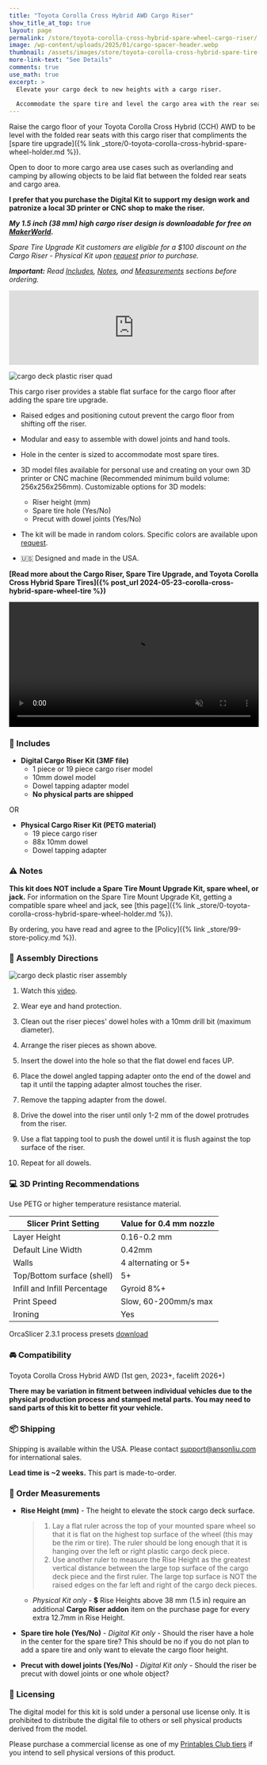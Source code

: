 ```yaml
---
title: "Toyota Corolla Cross Hybrid AWD Cargo Riser"
show_title_at_top: true
layout: page
permalink: /store/toyota-corolla-cross-hybrid-spare-wheel-cargo-riser/
image: /wp-content/uploads/2025/01/cargo-spacer-header.webp
thumbnail: /assets/images/store/toyota-corolla-cross-hybrid-spare-tire-cargo-spacer-store-thumbnail.webp
more-link-text: "See Details"
comments: true
use_math: true
excerpt: >
  Elevate your cargo deck to new heights with a cargo riser.
  
  Accommodate the spare tire and level the cargo area with the rear seats.
---
```


Raise the cargo floor of your Toyota Corolla Cross Hybrid (CCH) AWD to be level with the folded rear seats with this cargo riser that compliments the [spare tire upgrade]({% link _store/0-toyota-corolla-cross-hybrid-spare-wheel-holder.md %}).

Open to door to more cargo area use cases such as overlanding and camping by allowing objects to be laid flat between the folded rear seats and cargo area.

**I prefer that you purchase the Digital Kit to support my design work and patronize a local 3D printer or CNC shop to make the riser.**

***My 1.5 inch (38 mm) high cargo riser design is downloadable for free on [MakerWorld](https://makerworld.com/en/models/1020274).***

<script async src="https://js.stripe.com/v3/pricing-table.js"></script>
<stripe-pricing-table pricing-table-id="prctbl_1QjaCoCGCEb5Dn5hNzptpcV1"
publishable-key="pk_live_51PKQVBCGCEb5Dn5hLMoKGekYqrgnOSKQeqVJWy89kBmGPTrEx1w6uB5i3FMS4PlynWCEgZ5fD1iEtdCsu1F7iB4n00noGaPFkK">
</stripe-pricing-table>

*Spare Tire Upgrade Kit customers are eligible for a $100 discount on the Cargo Riser - Physical Kit upon [request](mailto:support@ansonliu.com) prior to purchase.*

***Important:** Read [Includes](#-includes), [Notes](#-notes), and [Measurements](#-order-measurements) sections before ordering.*

<iframe style="max-width:100%; height:auto;" width="800" height="450" src="https://www.youtube.com/embed/QlGANBVZVjA" title="YouTube video player" frameborder="0" allow="accelerometer; autoplay; clipboard-write; encrypted-media; gyroscope; picture-in-picture; web-share" referrerpolicy="strict-origin-when-cross-origin" allowfullscreen></iframe>

![cargo deck plastic riser quad](/wp-content/uploads/2025/01/cargo-spacer-quad.webp)

This cargo riser provides a stable flat surface for the cargo floor after adding the spare tire upgrade.

- Raised edges and positioning cutout prevent the cargo floor from shifting off the riser.

- Modular and easy to assemble with dowel joints and hand tools.

- Hole in the center is sized to accommodate most spare tires.

- 3D model files available for personal use and creating on your own 3D printer or CNC machine (Recommended minimum build volume: 256x256x256mm). Customizable options for 3D models:

  - Riser height (mm)
  - Spare tire hole (Yes/No)
  - Precut with dowel joints (Yes/No)

- The kit will be made in random colors. Specific colors are available upon [request](mailto:support@ansonliu.com).

- 🇺🇸 Designed and made in the USA.

**[Read more about the Cargo Riser, Spare Tire Upgrade, and Toyota Corolla Cross Hybrid Spare Tires]({% post_url 2024-05-23-corolla-cross-hybrid-spare-wheel-tire %})**

<video style="max-width:100%; height:auto;" width="768" height="432" autoplay loop muted playsinline>
 <source src="/assets/images/store/spare-tire-mount-assembly-animation-tire-hold-down-spacer.webm" type="video/webm">
 <source src="/assets/images/store/spare-tire-mount-assembly-animation-tire-hold-down-spacer.mp4" type="video/mp4">
</video>

### 🧰 Includes

- **Digital Cargo Riser Kit (3MF file)**
  - 1 piece or 19 piece cargo riser model
  - 10mm dowel model
  - Dowel tapping adapter model
  - **No physical parts are shipped**

OR

- **Physical Cargo Riser Kit (PETG material)**
  - 19 piece cargo riser
  - 88x 10mm dowel
  - Dowel tapping adapter

### ⚠️ Notes

**This kit does NOT include a Spare Tire Mount Upgrade Kit, spare wheel, or jack.** For information on the Spare Tire Mount Upgrade Kit, getting a compatible spare wheel and jack, see [this page]({% link _store/0-toyota-corolla-cross-hybrid-spare-wheel-holder.md %}).

By ordering, you have read and agree to the [Policy]({% link _store/99-store-policy.md %}).

### 📒 Assembly Directions

![cargo deck plastic riser assembly](/wp-content/uploads/2025/01/cargo-spacer-dowel-tapping.webp)

1. Watch this [video](https://youtu.be/QlGANBVZVjA).

1. Wear eye and hand protection.

1. Clean out the riser pieces' dowel holes with a 10mm drill bit (maximum diameter).

1. Arrange the riser pieces as shown above.

1. Insert the dowel into the hole so that the flat dowel end faces UP.

1. Place the dowel angled tapping adapter onto the end of the dowel and tap it until the tapping adapter almost touches the riser.

1. Remove the tapping adapter from the dowel.

1. Drive the dowel into the riser until only 1-2 mm of the dowel protrudes from the riser.

1. Use a flat tapping tool to push the dowel until it is flush against the top surface of the riser.

1. Repeat for all dowels.

### 💻 3D Printing Recommendations

Use PETG or higher temperature resistance material.

| Slicer Print Setting | Value for 0.4 mm nozzle |
| ------------- |-------------|
| Layer Height | 0.16-0.2 mm |
| Default Line Width | 0.42mm |
| Walls | 4 alternating or 5+ |
| Top/Bottom surface (shell) | 5+ |
| Infill and Infill Percentage | Gyroid 8%+ |
| Print Speed | Slow, 60-200mm/s max |
| Ironing | Yes |

OrcaSlicer 2.3.1 process presets [download](https://drive.google.com/drive/folders/1CBdNBVKkHc2NUVzPOsTNIQJr_biuBRJ5?usp=sharing)

### 🚘 Compatibility

Toyota Corolla Cross Hybrid AWD (1st gen, 2023+, facelift 2026+)

**There may be variation in fitment between individual vehicles due to the physical production process and stamped metal parts. You may need to sand parts of this kit to better fit your vehicle.**

### 📦 Shipping

Shipping is available within the USA. Please contact [support@ansonliu.com](mailto:support@ansonliu.com) for international sales.

**Lead time is ~2 weeks.** This part is made-to-order.

### 🔧 Order Measurements

- **Rise Height (mm)** - The height to elevate the stock cargo deck surface.

  > 1. Lay a flat ruler across the top of your mounted spare wheel so that it is flat on the highest top surface of the wheel (this may be the rim or tire). The ruler should be long enough that it is hanging over the left or right plastic cargo deck piece.
  > 2. Use another ruler to measure the Rise Height as the greatest vertical distance between the large top surface of the cargo deck piece and the first ruler. The large top surface is NOT the raised edges on the far left and right of the cargo deck pieces.
  - *Physical Kit only* - 💲 Rise Heights above 38 mm (1.5 in) require an additional **Cargo Riser addon** item on the purchase page for every extra 12.7mm in Rise Height.

- **Spare tire hole (Yes/No)** - *Digital Kit only* - Should the riser have a hole in the center for the spare tire? This should be no if you do not plan to add a spare tire and only want to elevate the cargo floor height.

- **Precut with dowel joints (Yes/No)** - *Digital Kit only* - Should the riser be precut with dowel joints or one whole object?
  
### 🔏 Licensing

The digital model for this kit is sold under a personal use license only. It is prohibited to distribute the digital file to others or sell physical products derived from the model.

Please purchase a commercial license as one of my [Printables Club tiers](https://www.printables.com/@ansonl) if you intend to sell physical versions of this product.
